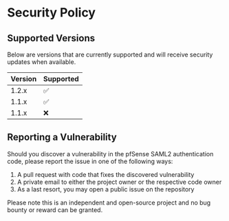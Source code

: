 # Security Policy

## Supported Versions

Below are versions that are currently supported and will receive security updates when available.

| Version | Supported          |
| ------- | ------------------ |
| 1.2.x   | :white_check_mark: |
| 1.1.x   | :white_check_mark: |
| 1.1.x   | :x:                |

## Reporting a Vulnerability

Should you discover a vulnerability in the pfSense SAML2 authentication code, please report the issue in one of the following ways:

1. A pull request with code that fixes the discovered vulnerability
2. A private email to either the project owner or the respective code owner
3. As a last resort, you may open a public issue on the repository

Please note this is an independent and open-source project and no bug bounty or reward can be granted.
